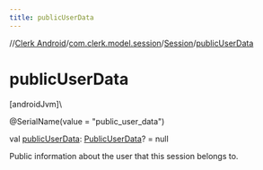 ```yaml
---
title: publicUserData
---
```

//[Clerk Android](../../../index.html)/[com.clerk.model.session](../index.html)/[Session](index.html)/[publicUserData](public-user-data.html)



# publicUserData



[androidJvm]\




@SerialName(value = &quot;public_user_data&quot;)



val [publicUserData](public-user-data.html): [PublicUserData](../../com.clerk.model.userdata/-public-user-data/index.html)? = null



Public information about the user that this session belongs to.




